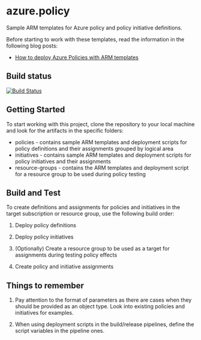 # azure.policy
Sample ARM templates for Azure policy and policy initiative definitions.

Before starting to work with these templates, read the information in the following blog posts:

* [How to deploy Azure Policies with ARM templates](https://andrewmatveychuk.com/how-to-deploy-azure-policies-with-arm-templates/)

## Build status

[![Build Status](https://dev.azure.com/matveychuk/azure.policy/_apis/build/status/andrewmatveychuk.azure.policy?branchName=master)](https://dev.azure.com/matveychuk/azure.policy/_build/latest?definitionId=3&branchName=master)

## Getting Started

To start working with this project, clone the repository to your local machine and look for the artifacts in the specific folders:

* policies - contains sample ARM templates and deployment scripts for policy definitions and their assignments grouped by logical area
* initiatives - contains sample ARM templates and deployment scripts for policy initiatives and their assignments
* resource-groups - contains the ARM templates and deployment script for a resource group to be used during policy testing

## Build and Test

To create definitions and assignments for policies and initiatives in the target subscription or resource group, use the following build order:

1. Deploy policy definitions

2. Deploy policy initiatives

3. (Optionally) Create a resource group to be used as a target for assignments during testing policy effects

4. Create policy and initiative assignments

## Things to remember

1. Pay attention to the format of parameters as there are cases when they should be provided as an object type. Look into existing policies and initiatives for examples.

2. When using deployment scripts in the build/release pipelines, define the script variables in the pipeline ones.
